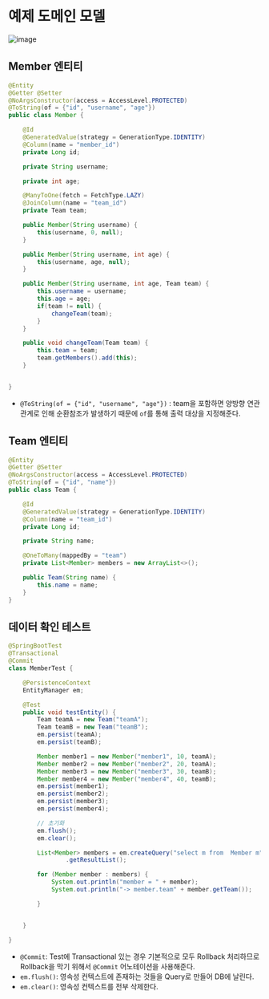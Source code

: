 # 예제 도메인 모델

![image](https://user-images.githubusercontent.com/83503188/185355323-fef61409-7889-4f5e-aaaa-e7d716bf2724.png)
    
## Member 엔티티

```java
@Entity
@Getter @Setter
@NoArgsConstructor(access = AccessLevel.PROTECTED)
@ToString(of = {"id", "username", "age"}) 
public class Member {

    @Id
    @GeneratedValue(strategy = GenerationType.IDENTITY)
    @Column(name = "member_id")
    private Long id;

    private String username;

    private int age;

    @ManyToOne(fetch = FetchType.LAZY)
    @JoinColumn(name = "team_id")
    private Team team;

    public Member(String username) {
        this(username, 0, null);
    }

    public Member(String username, int age) {
        this(username, age, null);
    }

    public Member(String username, int age, Team team) {
        this.username = username;
        this.age = age;
        if(team != null) {
            changeTeam(team);
        }
    }

    public void changeTeam(Team team) {
        this.team = team;
        team.getMembers().add(this);
    }


}
```

- `@ToString(of = {"id", "username", "age"})` : team을 포함하면 양방향 연관관계로 인해 순환참조가 발생하기 때문에 `of`를 통해 출력 대상을 지정해준다.

## Team 엔티티

```java
@Entity
@Getter @Setter
@NoArgsConstructor(access = AccessLevel.PROTECTED)
@ToString(of = {"id", "name"})
public class Team {

    @Id
    @GeneratedValue(strategy = GenerationType.IDENTITY)
    @Column(name = "team_id")
    private Long id;

    private String name;

    @OneToMany(mappedBy = "team")
    private List<Member> members = new ArrayList<>();

    public Team(String name) {
        this.name = name;
    }
}
```

## 데이터 확인 테스트

```java
@SpringBootTest
@Transactional
@Commit
class MemberTest {

    @PersistenceContext
    EntityManager em;

    @Test
    public void testEntity() {
        Team teamA = new Team("teamA");
        Team teamB = new Team("teamB");
        em.persist(teamA);
        em.persist(teamB);

        Member member1 = new Member("member1", 10, teamA);
        Member member2 = new Member("member2", 20, teamA);
        Member member3 = new Member("member3", 30, teamB);
        Member member4 = new Member("member4", 40, teamB);
        em.persist(member1);
        em.persist(member2);
        em.persist(member3);
        em.persist(member4);

        // 초기화
        em.flush(); 
        em.clear(); 

        List<Member> members = em.createQuery("select m from  Member m", Member.class)
                .getResultList();

        for (Member member : members) {
            System.out.println("member = " + member);
            System.out.println("-> member.team" + member.getTeam());

        }


    }

}
```

- `@Commit`: Test에 Transactional 있는 경우 기본적으로 모두 Rollback 처리하므로 Rollback을 막기 위해서 `@Commit` 어노테이션을 사용해준다.
- `em.flush()`: 영속성 컨텍스트에 존재하는 것들을 Query로 만들어 DB에 날린다.
- `em.clear()`: 영속성 컨텍스트를 전부 삭제한다.